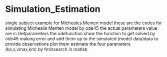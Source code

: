 # Simulation_Estimation
single subject example for Micheales Menten model
these are the codes for simulating Michealis Menten model by ode45
the actual parameters value are in Getparameters
the odefunction show the function to get solved by ode45
making error and add them up to the simulated (model data)data to provide observations
plot them
estimate the four parameters (ka,v,vmax,km) by fminsearch in matlab
